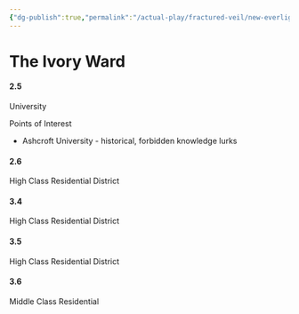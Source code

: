 ```yaml
---
{"dg-publish":true,"permalink":"/actual-play/fractured-veil/new-everlight/the-ivory-ward/"}
---
```


# The Ivory Ward

#### 2.5 
University

Points of Interest
* Ashcroft University - historical, forbidden knowledge lurks
#### 2.6 
High Class Residential District
#### 3.4 
High Class Residential District
#### 3.5 
High Class Residential District
#### 3.6 
Middle Class Residential